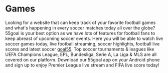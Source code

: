 # Games
Looking for a website that can keep track of your favorite football games and what's happening in every soccer matches today all over the globe? 55goal is your best option as we have lots of features for football fans to keep abreast of upcoming soccer events. Here you will be able to watch live soccer games today, live football streaming, soccer highlights, football live scores and latest soccer [goal55](https://68.183.176.208). Top soccer tournaments & leagues like UEFA Champions League, EPL, Bundesliga, Serie A, La Liga & MLS are all covered on our platform. Download our 55goal app on your Android phone and sign up to enjoy Premier League live stream and FIFA live score today!
